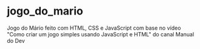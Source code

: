 # jogo_do_mario
 Jogo do Mário feito com HTML, CSS e JavaScript com base no vídeo "Como criar um jogo simples usando JavaScript e HTML" do canal Manual do Dev
